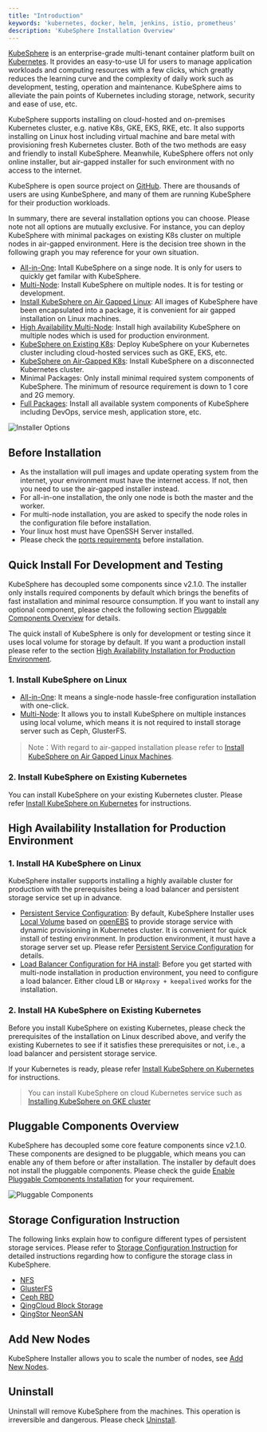 ```yaml
---
title: "Introduction"
keywords: 'kubernetes, docker, helm, jenkins, istio, prometheus'
description: 'KubeSphere Installation Overview'
---
```


[KubeSphere](https://kubesphere.io/) is an enterprise-grade multi-tenant container platform built on [Kubernetes](https://kubernetes.io). It provides an easy-to-use UI for users to manage application workloads and computing resources with a few clicks, which greatly reduces the learning curve and the complexity of daily work such as development, testing, operation and maintenance. KubeSphere aims to alleviate the pain points of Kubernetes including storage, network, security and ease of use, etc.

KubeSphere supports installing on cloud-hosted and on-premises Kubernetes cluster, e.g. native K8s, GKE, EKS, RKE, etc. It also supports installing on Linux host including virtual machine and bare metal with provisioning fresh Kubernetes cluster. Both of the two methods are easy and friendly to install KubeSphere. Meanwhile, KubeSphere offers not only online installer, but air-gapped installer for such environment with no access to the internet.

KubeSphere is open source project on [GitHub](https://github.com/kubesphere). There are thousands of users are using KunbeSphere, and many of them are running KubeSphere for their production workloads.

In summary, there are several installation options you can choose. Please note not all options are mutually exclusive. For instance, you can deploy KubeSphere with minimal packages on existing K8s cluster on multiple nodes in air-gapped environment. Here is the decision tree shown in the following graph you may reference for your own situation.

- [All-in-One](../all-in-one): Intall KubeSphere on a singe node. It is only for users to quickly get familar with KubeSphere.
- [Multi-Node](../multi-node): Install KubeSphere on multiple nodes. It is for testing or development.
- [Install KubeSphere on Air Gapped Linux](../install-ks-on-linux-airgapped): All images of KubeSphere have been encapsulated into a package, it is convenient for air gapped installation on Linux machines.
- [High Availability Multi-Node](../master-ha): Install high availability KubeSphere on multiple nodes which is used for production environment.
- [KubeSphere on Existing K8s](../install-on-k8s): Deploy KubeSphere on your Kubernetes cluster including cloud-hosted services such as GKE, EKS, etc.
- [KubeSphere on Air-Gapped K8s](../install-ks-on-k8s-airgapped): Install KubeSphere on a disconnected Kubernetes cluster.
- Minimal Packages: Only install minimal required system components of KubeSphere. The minimum of resource requirement is down to 1 core and 2G memory.
- [Full Packages](../complete-installation): Install all available system components of KubeSphere including DevOps, service mesh, application store, etc.

![Installer Options](https://pek3b.qingstor.com/kubesphere-docs/png/20200305093158.png)

## Before Installation

- As the installation will pull images and update operating system from the internet, your environment must have the internet access. If not, then you need to use the air-gapped installer instead.
- For all-in-one installation, the only one node is both the master and the worker.
- For multi-node installation, you are asked to specify the node roles in the configuration file before installation.
- Your linux host must have OpenSSH Server installed.
- Please check the [ports requirements](../port-firewall) before installation.

## Quick Install For Development and Testing

KubeSphere has decoupled some components since v2.1.0. The installer only installs required components by default which brings the benefits of fast installation and minimal resource consumption. If you want to install any optional component, please check the following section [Pluggable Components Overview](../intro#pluggable-components-overview) for details.

The quick install of KubeSphere is only for development or testing since it uses local volume for storage by default. If you want a production install please refer to the section [High Availability Installation for Production Environment](../intro#high-availability-installation-for-production-environment).

### 1. Install KubeSphere on Linux

- [All-in-One](../all-in-one): It means a single-node hassle-free configuration installation with one-click.
- [Multi-Node](../multi-node): It allows you to install KubeSphere on multiple instances using local volume, which means it is not required to install storage server such as Ceph, GlusterFS.

> Note：With regard to air-gapped installation please refer to [Install KubeSphere on Air Gapped Linux Machines](../install-ks-on-linux-airgapped).

### 2. Install KubeSphere on Existing Kubernetes

You can install KubeSphere on your existing Kubernetes cluster. Please refer [Install KubeSphere on Kubernetes](../install-on-k8s) for instructions.

## High Availability Installation for Production Environment

### 1. Install HA KubeSphere on Linux

KubeSphere installer supports installing a highly available cluster for production with the prerequisites being a load balancer and persistent storage service set up in advance.

- [Persistent Service Configuration](../storage-configuration): By default, KubeSphere Installer uses [Local Volume](https://kubernetes.io/docs/concepts/storage/volumes/#local) based on [openEBS](https://openebs.io/) to provide storage service with dynamic provisioning in Kubernetes cluster. It is convenient for quick install of testing environment. In production environment, it must have a storage server set up. Please refer [Persistent Service Configuration](../storage-configuration) for details.
- [Load Balancer Configuration for HA install](../master-ha): Before you get started with multi-node installation in production environment, you need to configure a load balancer. Either cloud LB or `HAproxy + keepalived` works for the installation.

### 2. Install HA KubeSphere on Existing Kubernetes

Before you install KubeSphere on existing Kubernetes, please check the prerequisites of the installation on Linux described above, and verify the existing Kubernetes to see if it satisfies these prerequisites or not, i.e., a load balancer and persistent storage service.  

If your Kubernetes is ready, please refer [Install KubeSphere on Kubernetes](../install-on-k8s) for instructions.

> You can install KubeSphere on cloud Kubernetes service such as [Installing KubeSphere on GKE cluster](../install-on-gke)

## Pluggable Components Overview

KubeSphere has decoupled some core feature components since v2.1.0. These components are designed to be pluggable, which means you can enable any of them before or after installation. The installer by default does not install the pluggable components. Please check the guide [Enable Pluggable Components Installation](../pluggable-components) for your requirement.

![Pluggable Components](https://pek3b.qingstor.com/kubesphere-docs/png/20191207140846.png)

## Storage Configuration Instruction

The following links explain how to configure different types of persistent storage services. Please refer to [Storage Configuration Instruction](../storage-configuration) for detailed instructions regarding how to configure the storage class in KubeSphere.

- [NFS](https://kubernetes.io/docs/concepts/storage/volumes/#nfs)
- [GlusterFS](https://www.gluster.org/)
- [Ceph RBD](https://ceph.com/)
- [QingCloud Block Storage](https://docs.qingcloud.com/product/storage/volume/)
- [QingStor NeonSAN](https://docs.qingcloud.com/product/storage/volume/super_high_performance_shared_volume/)

## Add New Nodes

KubeSphere Installer allows you to scale the number of nodes, see [Add New Nodes](../add-nodes).

## Uninstall

Uninstall will remove KubeSphere from the machines. This operation is irreversible and dangerous. Please check [Uninstall](../uninstall).
